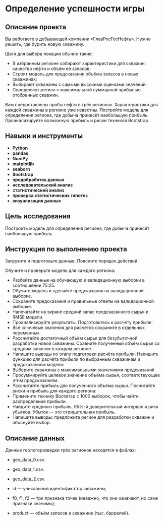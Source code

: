 # Определение успешности игры

## Описание проекта

Вы работаете в добывающей компании «ГлавРосГосНефть». Нужно решить, где бурить новую скважину. 

Шаги для выбора локации обычно такие:
- В избранном регионе собирают характеристики для скважин: качество нефти и объём её запасов;
- Строят модель для предсказания объёма запасов в новых скважинах;
- Выбирают скважины с самыми высокими оценками значений;
- Определяют регион с максимальной суммарной прибылью отобранных скважин.

Вам предоставлены пробы нефти в трёх регионах. Характеристики для каждой скважины в регионе уже известны. Постройте модель для определения региона, где добыча принесёт наибольшую прибыль. Проанализируйте возможную прибыль и риски техникой Bootstrap.

## Навыки и инструменты

- **Python**
- **pandas**
- **NumPy**
- **matplotlib**
- **seaborn**
- **Bootstrap**
- **предобработка данных**
- **исследовательский анализ**
- **статистический анализ**
- **проверка статистических гипотез**
- **визуализация данных**

## Цель исследования

Построить модель для определения региона, где добыча принесёт наибольшую прибыль

## Инструкция по выполнению проекта

Загрузите и подготовьте данные. Поясните порядок действий.

Обучите и проверьте модель для каждого региона:
- Разбейте данные на обучающую и валидационную выборки в соотношении 75:25.
- Обучите модель и сделайте предсказания на валидационной выборке.
- Сохраните предсказания и правильные ответы на валидационной выборке.
- Напечатайте на экране средний запас предсказанного сырья и RMSE модели.
- Проанализируйте результаты.
Подготовьтесь к расчёту прибыли:
- Все ключевые значения для расчётов сохраните в отдельных переменных.
- Рассчитайте достаточный объём сырья для безубыточной разработки новой скважины. Сравните полученный объём сырья со средним запасом в каждом регионе. 
- Напишите выводы по этапу подготовки расчёта прибыли.
Напишите функцию для расчёта прибыли по выбранным скважинам и предсказаниям модели:
- Выберите скважины с максимальными значениями предсказаний. 
- Просуммируйте целевое значение объёма сырья, соответствующее этим предсказаниям.
- Рассчитайте прибыль для полученного объёма сырья.
Посчитайте риски и прибыль для каждого региона:
- Примените технику Bootstrap с 1000 выборок, чтобы найти распределение прибыли.
- Найдите среднюю прибыль, 95%-й доверительный интервал и риск убытков. Убыток — это отрицательная прибыль.
- Напишите выводы: предложите регион для разработки скважин и обоснуйте выбор.

## Описание данных

Данные геологоразведки трёх регионов находятся в файлах: 
- geo_data_0.csv. 
- geo_data_1.csv. 
- geo_data_2.csv.
  
- id — уникальный идентификатор скважины;
- f0, f1, f2 — три признака точек (неважно, что они означают, но сами признаки значимы);
- product — объём запасов в скважине (тыс. баррелей).
